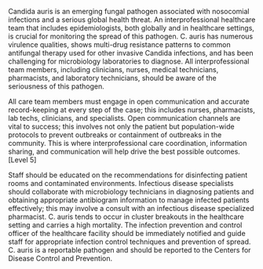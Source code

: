Candida auris is an emerging fungal pathogen associated with nosocomial infections and a serious global health threat. An interprofessional healthcare team that includes epidemiologists, both globally and in healthcare settings, is crucial for monitoring the spread of this pathogen. C. auris has numerous virulence qualities, shows multi-drug resistance patterns to common antifungal therapy used for other invasive Candida infections, and has been challenging for microbiology laboratories to diagnose. All interprofessional team members, including clinicians, nurses, medical technicians, pharmacists, and laboratory technicians, should be aware of the seriousness of this pathogen.

All care team members must engage in open communication and accurate record-keeping at every step of the case; this includes nurses, pharmacists, lab techs, clinicians, and specialists. Open communication channels are vital to success; this involves not only the patient but population-wide protocols to prevent outbreaks or containment of outbreaks in the community. This is where interprofessional care coordination, information sharing, and communication will help drive the best possible outcomes. [Level 5]

Staff should be educated on the recommendations for disinfecting patient rooms and contaminated environments. Infectious disease specialists should collaborate with microbiology technicians in diagnosing patients and obtaining appropriate antibiogram information to manage infected patients effectively; this may involve a consult with an infectious disease specialized pharmacist. C. auris tends to occur in cluster breakouts in the healthcare setting and carries a high mortality. The infection prevention and control officer of the healthcare facility should be immediately notified and guide staff for appropriate infection control techniques and prevention of spread. C. auris is a reportable pathogen and should be reported to the Centers for Disease Control and Prevention.